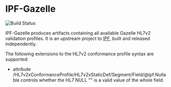 # IPF-Gazelle

![Build Status](https://github.com/oehf/ipf-gazelle/actions/workflows/build.yml/badge.svg)

IPF-Gazelle produces artifacts containing all available Gazelle HL7v2 validation profiles. It is an upstream project
to [IPF](https://github.com/oehf/ipf), built and released independently.

The following extensions to the HL7v2 conformance profile syntax are supported:
* attribute /HL7v2xConformanceProfile/HL7v2xStaticDef/Segment/Field/@ipf:Nullable controls whether the HL7 NULL "" is a valid value of the whole field.
